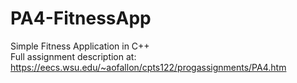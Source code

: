 # PA4-FitnessApp
Simple Fitness Application in C++ <br> 
Full assignment description at: 
https://eecs.wsu.edu/~aofallon/cpts122/progassignments/PA4.htm
